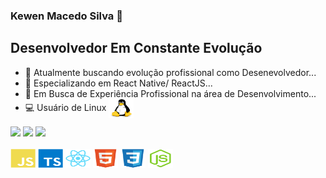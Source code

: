 ### Kewen Macedo Silva 👋

<h2> Desenvolvedor Em Constante Evolução </h2>

- 🔭 Atualmente buscando evolução profissional como Desenevolvedor...
- 🌱 Especializando em React Native/ ReactJS...
- 🚀 Em Busca de Experiência Profissional na área de Desenvolvimento...
- 💻 Usuário de Linux <img align="center" alt="Kewen-CSS" height="30" width="40" src="https://raw.githubusercontent.com/devicons/devicon/master/icons/linux/linux-original.svg">

<div> 
  <a href="https://instagram.com/kewen.s" target="_blank"><img src="https://img.shields.io/badge/-Instagram-%23E4405F?style=for-the-badge&logo=instagram&logoColor=white" target="_blank"></a> 
  <a href = "mailto:kewen.macedo@gmail.com"><img src="https://img.shields.io/badge/-Gmail-%23333?style=for-the-badge&logo=gmail&logoColor=white" target="_blank"></a>
  <a href="https://www.linkedin.com/in/kewen-silva-360497182/" target="_blank"><img src="https://img.shields.io/badge/-LinkedIn-%230077B5?style=for-the-badge&logo=linkedin&logoColor=white" target="_blank"></a> 

</div>


<div style="display: inline_block"><br>
  <img align="center" alt="Kewen-Js" height="30" width="40" src="https://raw.githubusercontent.com/devicons/devicon/master/icons/javascript/javascript-plain.svg">
  <img align="center" alt="Kewen-Ts" height="30" width="40" src="https://raw.githubusercontent.com/devicons/devicon/master/icons/typescript/typescript-plain.svg">
  <img align="center" alt="Kewen-React" height="30" width="40" src="https://raw.githubusercontent.com/devicons/devicon/master/icons/react/react-original.svg">
  <img align="center" alt="Kewen-HTML" height="30" width="40" src="https://raw.githubusercontent.com/devicons/devicon/master/icons/html5/html5-original.svg">
  <img align="center" alt="Kewen-CSS" height="30" width="40" src="https://raw.githubusercontent.com/devicons/devicon/master/icons/css3/css3-original.svg">
   <img align="center" alt="Kewen-CSS" height="30" width="40" src="https://raw.githubusercontent.com/devicons/devicon/master/icons/nodejs/nodejs-original.svg">

</div>
